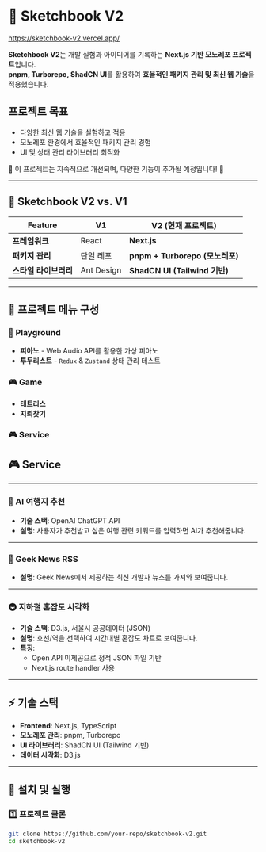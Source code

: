 # 🎨 Sketchbook V2

https://sketchbook-v2.vercel.app/

**Sketchbook V2**는 개발 실험과 아이디어를 기록하는 **Next.js 기반 모노레포 프로젝트**입니다.  
**pnpm, Turborepo, ShadCN UI**를 활용하여 **효율적인 패키지 관리 및 최신 웹 기술**을 적용했습니다.


## 프로젝트 목표
- 다양한 최신 웹 기술을 실험하고 적용 <br/>
- 모노레포 환경에서 효율적인 패키지 관리 경험 <br/>
- UI 및 상태 관리 라이브러리 최적화

📌 이 프로젝트는 지속적으로 개선되며, 다양한 기능이 추가될 예정입니다! 🚀

---

## 🚀 Sketchbook V2 vs. V1
| Feature           | V1         | V2 (현재 프로젝트)          |
|------------------|------------|---------------------------|
| **프레임워크**   | React      | **Next.js**               |
| **패키지 관리**  | 단일 레포      | **pnpm + Turborepo (모노레포)** |
| **스타일 라이브러리** | Ant Design | **ShadCN UI (Tailwind 기반)** |

---

## 📁 프로젝트 메뉴 구성
### 🎡 Playground
- **피아노** - Web Audio API를 활용한 가상 피아노
- **투두리스트** - `Redux` & `Zustand` 상태 관리 테스트

### 🎮 Game
- **테트리스** 
- **지뢰찾기**

### 🎮 Service
## 🎮 Service

---

### 🚀 AI 여행지 추천

- **기술 스택**: OpenAI ChatGPT API
- **설명**: 사용자가 추천받고 싶은 여행 관련 키워드를 입력하면 AI가 추천해줍니다.

---

### 📰 Geek News RSS
- **설명**: Geek News에서 제공하는 최신 개발자 뉴스를 가져와 보여줍니다.
---

### 🚇 지하철 혼잡도 시각화

- **기술 스택**: D3.js, 서울시 공공데이터 (JSON)
- **설명**: 호선/역을 선택하여 시간대별 혼잡도 차트로 보여줍니다.
- **특징**:
  - Open API 미제공으로 정적 JSON 파일 기반
  - Next.js route handler 사용
---

## ⚡ 기술 스택
- **Frontend**: Next.js, TypeScript
- **모노레포 관리**: pnpm, Turborepo
- **UI 라이브러리**: ShadCN UI (Tailwind 기반)
- **데이터 시각화**: D3.js
---

## 📌 설치 및 실행
### 1️⃣ 프로젝트 클론
```sh
git clone https://github.com/your-repo/sketchbook-v2.git
cd sketchbook-v2
```